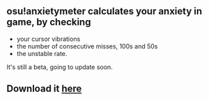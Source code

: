 ## osu!anxietymeter calculates your anxiety in game, by checking

* your cursor vibrations 
* the number of consecutive misses, 100s and 50s 
* the unstable rate.

It's still a beta, going to update soon.

## Download it [here](http://hnng.moe/f/UDs)
